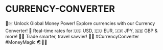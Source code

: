 # CURRENCY-CONVERTER
💱💹 Unlock Global Money Power! Explore currencies with our Currency Converter! 🌟 Real-time rates for 🇺🇸 USD, 🇪🇺 EUR, 🇯🇵 JPY, 🇬🇧 GBP &amp; more! 💃💃 Trade smarter, travel savvier! 🚀🌌 #CurrencyConverter #MoneyMagic 🌏🏦💼
